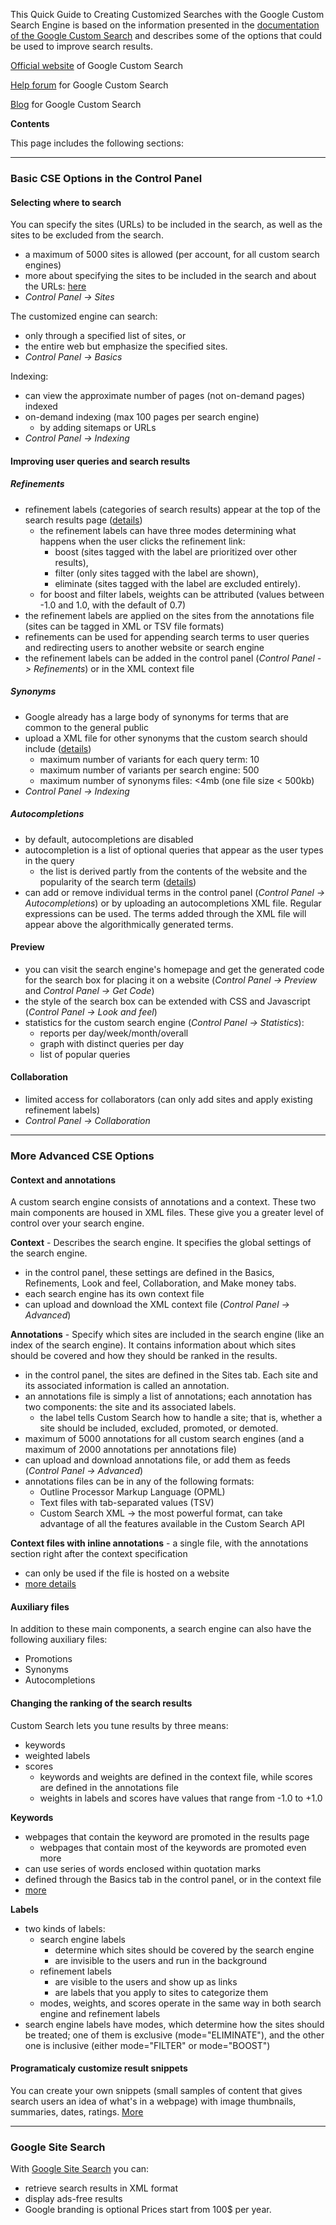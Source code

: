 This Quick Guide to Creating Customized Searches with the Google Custom Search Engine is based on the information presented in the [documentation of the Google Custom Search](http://code.google.com/intl/en/apis/customsearch/docs/start.html) and describes some of the options that could be used to improve search results.

[Official website](http://www.google.com/cse/) of Google Custom Search

[Help forum](http://www.google.com/support/forum/p/customsearch?hl=en) for Google Custom Search

[Blog](http://googlecustomsearch.blogspot.com/) for Google Custom Search

**Contents**

This page includes the following sections:



---

### Basic CSE Options in the Control Panel ###
#### Selecting where to search ####

You can specify the sites (URLs) to be included in the search, as well as the sites to be excluded from the search.
  * a maximum of 5000 sites is allowed (per account, for all custom search engines)
  * more about specifying the sites to be included in the search and about the URLs: [here](http://code.google.com/intl/en/apis/customsearch/docs/start.html#sites)
  * _Control Panel -> Sites_

The customized engine can search:
  * only through a specified list of sites, or
  * the entire web but emphasize the specified sites.
  * _Control Panel -> Basics_

Indexing:
  * can view the approximate number of pages (not on-demand pages) indexed
  * on-demand indexing (max 100 pages per search engine)
    * by adding sitemaps or URLs
  * _Control Panel -> Indexing_

#### Improving user queries and search results ####
##### Refinements #####

  * refinement labels (categories of search results) appear at the top of the search results page ([details](http://code.google.com/intl/en/apis/customsearch/docs/refinements.html))
    * the refinement labels can have three modes determining what happens when the user clicks the refinement link:
      * boost (sites tagged with the label are prioritized over other results),
      * filter (only sites tagged with the label are shown),
      * eliminate (sites tagged with the label are excluded entirely).
    * for boost and filter labels, weights can be attributed (values between -1.0 and 1.0, with the default of 0.7)
  * the refinement labels are applied on the sites from the annotations file (sites can be tagged in XML or TSV file formats)
  * refinements can be used for appending search terms to user queries and redirecting users to another website or search engine
  * the refinement labels can be added in the control panel (_Control Panel -> Refinements_) or in the XML context file

##### Synonyms #####

  * Google already has a large body of synonyms for terms that are common to the general public
  * upload a XML file for other synonyms that the custom search should include ([details](http://code.google.com/intl/en/apis/customsearch/docs/queries.html#synonyms))
    * maximum number of variants for each query term: 10
    * maximum number of variants per search engine: 500
    * maximum number of synonyms files: <4mb (one file size < 500kb)
  * _Control Panel -> Indexing_

##### Autocompletions #####

  * by default, autocompletions are disabled
  * autocompletion is a list of optional queries that appear as the user types in the query
    * the list is derived partly from the contents of the website and the popularity of the search term ([details](http://code.google.com/intl/en/apis/customsearch/docs/queries.html#auto))
  * can add or remove individual terms in the control panel (_Control Panel -> Autocompletions_) or by uploading an autocompletions XML file. Regular expressions can be used. The terms added through the XML file will appear above the algorithmically generated terms.

#### Preview ####

  * you can visit the search engine's homepage and get the generated code for the search box for placing it on a website (_Control Panel -> Preview_ and _Control Panel -> Get Code_)
  * the style of the search box can be extended with CSS and Javascript (_Control Panel -> Look and feel_)
  * statistics for the custom search engine (_Control Panel -> Statistics_):
    * reports per day/week/month/overall
    * graph with distinct queries per day
    * list of popular queries

#### Collaboration ####

  * limited access for collaborators (can only add sites and apply existing refinement labels)
  * _Control Panel -> Collaboration_


---

### More Advanced CSE Options ###

#### Context and annotations ####

A custom search engine consists of annotations and a context. These two main components are housed in XML files. These give you a greater level of control over your search engine.

**Context** - Describes the search engine. It specifies the global settings of the search engine.
  * in the control panel, these settings are defined in the Basics, Refinements, Look and feel, Collaboration, and Make money tabs.
  * each search engine has its own context file
  * can upload and download the XML context file (_Control Panel -> Advanced_)

**Annotations** - Specify which sites are included in the search engine (like an index of the search engine). It contains information about which sites should be covered and how they should be ranked in the results.
  * in the control panel, the sites are defined in the Sites tab. Each site and its associated information is called an annotation.
  * an annotations file is simply a list of annotations; each annotation has two components: the site and its associated labels.
    * the label tells Custom Search how to handle a site; that is, whether a site should be included, excluded, promoted, or demoted.
  * maximum of 5000 annotations for all custom search engines (and a maximum of 2000 annotations per annotations file)
  * can upload and download annotations file, or add them as feeds (_Control Panel -> Advanced_)
  * annotations files can be in any of the following formats:
    * Outline Processor Markup Language (OPML)
    * Text files with tab-separated values (TSV)
    * Custom Search XML -> the most powerful format, can take advantage of all the features available in the Custom Search API

**Context files with inline annotations** - a single file, with the annotations section right after the context specification
  * can only be used if the file is hosted on a website
  * [more details](http://code.google.com/intl/en/apis/customsearch/docs/annotations.html)

#### Auxiliary files ####

In addition to these main components, a search engine can also have the following auxiliary files:
  * Promotions
  * Synonyms
  * Autocompletions

#### Changing the ranking of the search results ####

Custom Search lets you tune results by three means:
  * keywords
  * weighted labels
  * scores
    * keywords and weights are defined in the context file, while scores are defined in the annotations file
    * weights in labels and scores have values that range from -1.0 to +1.0

**Keywords**
  * webpages that contain the keyword are promoted in the results page
    * webpages that contain most of the keywords are promoted even more
  * can use series of words enclosed within quotation marks
  * defined through the Basics tab in the control panel, or in the context file
  * [more](http://code.google.com/intl/en/apis/customsearch/docs/ranking.html#keywords)

**Labels**
  * two kinds of labels:
    * search engine labels
      * determine which sites should be covered by the search engine
      * are invisible to the users and run in the background
    * refinement labels
      * are visible to the users and show up as links
      * are labels that you apply to sites to categorize them
    * modes, weights, and scores operate in the same way in both search engine and refinement labels
  * search engine labels have modes, which determine how the sites should be treated; one of them is exclusive (mode="ELIMINATE"), and the other one is inclusive (either mode="FILTER" or mode="BOOST")

#### Programaticaly customize result snippets ####

You can create your own snippets (small samples of content that gives search users an idea of what's in a webpage) with image thumbnails, summaries, dates, ratings. [More](http://code.google.com/intl/en/apis/customsearch/docs/snippets.html)


---

### Google Site Search ###

With [Google Site Search](http://www.google.com/sitesearch/) you can:
  * retrieve search results in XML format
  * display ads-free results
  * Google branding is optional
Prices start from 100$ per year.